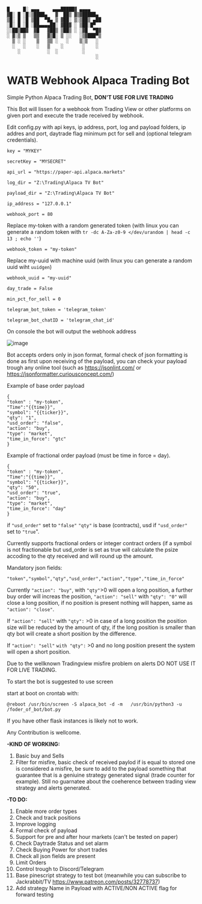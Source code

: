 ```
█     █░ ▄▄▄     ▄▄▄█████▓ ▄▄▄▄   
▓█░ █ ░█░▒████▄   ▓  ██▒ ▓▒▓█████▄ 
▒█░ █ ░█ ▒██  ▀█▄ ▒ ▓██░ ▒░▒██▒ ▄██
░█░ █ ░█ ░██▄▄▄▄██░ ▓██▓ ░ ▒██░█▀  
░░██▒██▓  ▓█   ▓██▒ ▒██▒ ░ ░▓█  ▀█▓
░ ▓░▒ ▒   ▒▒   ▓▒█░ ▒ ░░   ░▒▓███▀▒
  ▒ ░ ░    ▒   ▒▒ ░   ░    ▒░▒   ░ 
  ░   ░    ░   ▒    ░       ░    ░ 
    ░          ░  ░         ░      
                                 ░
```

# WATB Webhook Alpaca Trading Bot
Simple Python Alpaca Trading Bot, **DON'T USE FOR LIVE TRADING**

This Bot will lissen for a webhook from Trading View or other platforms on given port and execute the trade received by webhook.

Edit config.py with api keys, ip address, port, log and payload folders, ip addres and port, daytrade flag minimum pct for sell and (optional telegram credentials).

`key = "MYKEY"`

`secretKey = "MYSECRET"`

`api_url = "https://paper-api.alpaca.markets"`

`log_dir = "Z:\Trading\Alpaca TV Bot"`

`payload_dir = "Z:\Trading\Alpaca TV Bot"`

`ip_address = "127.0.0.1"`

`webhook_port = 80`

Replace my-token with a random generated token (with linux you can generate a random token with `tr -dc A-Za-z0-9 </dev/urandom | head -c 13 ; echo ''`)

`webhook_token = "my-token"`

Replace my-uuid with machine uuid (with linux you can generate a random uuid wiht `uuidgen`)

`webhook_uuid = "my-uuid"`

`day_trade = False`

`min_pct_for_sell = 0`

`telegram_bot_token = 'telegram_token'`

`telegram_bot_chatID = 'telegram_chat_id'`

On console the bot will output the webhook address

![image](https://user-images.githubusercontent.com/13453063/147855033-8e0914f6-9530-485a-b388-45efcdd58c08.png)



Bot accepts orders only in json format, formal check of json formatting is done as first upon receiving of the payload, you can check your payload trough any online tool (such as https://jsonlint.com/ or https://jsonformatter.curiousconcept.com/)

Example of base order payload

```
{ 
"token" : "my-token",
"Time":"{{time}}",
"symbol": "{{ticker}}", 
"qty": "1", 
"usd_order": "false", 
"action": "buy", 
"type": "market",
"time_in_force": "gtc" 
}
```

Example of fractional order payload (must be time in force = day).

```
{ 
"token" : "my-token",
"Time":"{{time}}",
"symbol": "{{ticker}}", 
"qty": "50", 
"usd_order": "true", 
"action": "buy", 
"type": "market",
"time_in_force": "day" 
}
```

if `"usd_order"` set to `"false"` `"qty"` is base (contracts), usd if `"usd_order"` set to `"true`".

Currently supports fractional orders or integer contract orders (if a symbol is not fractionable but usd_order is set as true will calculate the psize accoding to the qty received and will round up the amount.

Mandatory json fields: 

`"token","symbol","qty","usd_order","action","type","time_in_force"`

Currently `"action": "buy"`, with `"qty"`>0 will open a long position, a further buy order will increas the position, `"action": "sell"` with `"qty": "0"` will close a long position, if no position is present nothing will happen, same as `"action": "close"`.

If `"action": "sell"` with `"qty":` >0 in case of a long position the position size will be reduced by the amount of qty, if the long position is smaller than qty bot will create a short position by the difference.

If `"action": "sell"` `with "qty":` >0 and no long position present the system will open a short position.

Due to the wellknown Tradingview misfire problem on alerts DO NOT USE IT FOR LIVE TRADING.

To start the bot is suggested to use screen

start at boot on crontab with:

`@reboot /usr/bin/screen -S alpaca_bot -d -m   /usr/bin/python3 -u /foder_of_bot/bot.py`

If you have other flask instances is likely not to work.


Any Contribution is wellcome.

**-KIND OF WORKING:**

1. Basic buy and Sells
2. Filter for misfire, basic check of received paylod if is equal to stored one is considered a misfire, be sure to add to the payload something that guarantee that is a geniuine strategy generated signal (trade counter for example). Still no guarnatee about the coeherence between trading view strategy and alerts generated.

**-TO DO:**

1. Enable more order types
2. Check and track positions 
3. Improve logging
4. Formal check of payload
5. Support for pre and after hour markets (can't be tested on paper)
6. Check Daytrade Status and set alarm
7. Check Buying Power for short trades
8. Check all json fields are present
9. Limit Orders
10. Control trough to Discord/Telegram
11. Base pinescript strategy to test bot (meanwhile you can subscribe to Jackrabbit/TV https://www.patreon.com/posts/32778737)
12. Add strategy Name in Payload with ACTIVE/NON ACTIVE flag for forward testing

